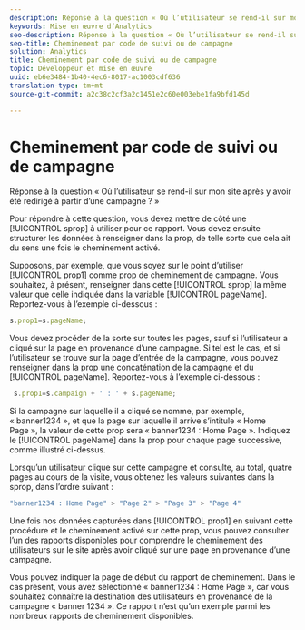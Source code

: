 ```yaml
---
description: Réponse à la question « Où l’utilisateur se rend-il sur mon site après y avoir été redirigé à partir d’une campagne ? »
keywords: Mise en œuvre d’Analytics
seo-description: Réponse à la question « Où l’utilisateur se rend-il sur mon site après y avoir été redirigé à partir d’une campagne ? »
seo-title: Cheminement par code de suivi ou de campagne
solution: Analytics
title: Cheminement par code de suivi ou de campagne
topic: Développeur et mise en œuvre
uuid: eb6e3484-1b40-4ec6-8017-ac1003cdf636
translation-type: tm+mt
source-git-commit: a2c38c2cf3a2c1451e2c60e003ebe1fa9bfd145d

---
```



# Cheminement par code de suivi ou de campagne

Réponse à la question « Où l’utilisateur se rend-il sur mon site après y avoir été redirigé à partir d’une campagne ? »

Pour répondre à cette question, vous devez mettre de côté une [!UICONTROL sprop] à utiliser pour ce rapport. Vous devez ensuite structurer les données à renseigner dans la prop, de telle sorte que cela ait du sens une fois le cheminement activé.

Supposons, par exemple, que vous soyez sur le point d’utiliser [!UICONTROL prop1] comme prop de cheminement de campagne. Vous souhaitez, à présent, renseigner dans cette [!UICONTROL sprop] la même valeur que celle indiquée dans la variable [!UICONTROL pageName]. Reportez-vous à l’exemple ci-dessous :

```js
s.prop1=s.pageName;
```

Vous devez procéder de la sorte sur toutes les pages, sauf si l’utilisateur a cliqué sur la page en provenance d’une campagne. Si tel est le cas, et si l’utilisateur se trouve sur la page d’entrée de la campagne, vous pouvez renseigner dans la prop une concaténation de la campagne et du [!UICONTROL pageName]. Reportez-vous à l’exemple ci-dessous :

```js
 s.prop1=s.campaign + ' : ' + s.pageName;
```

Si la campagne sur laquelle il a cliqué se nomme, par exemple, « banner1234 », et que la page sur laquelle il arrive s’intitule « Home Page », la valeur de cette prop sera « banner1234 : Home Page ». Indiquez le [!UICONTROL pageName] dans la prop pour chaque page successive, comme illustré ci-dessus.

Lorsqu’un utilisateur clique sur cette campagne et consulte, au total, quatre pages au cours de la visite, vous obtenez les valeurs suivantes dans la sprop, dans l’ordre suivant :

```js
"banner1234 : Home Page" > "Page 2" > "Page 3" > "Page 4"
```

Une fois nos données capturées dans [!UICONTROL prop1] en suivant cette procédure et le cheminement activé sur cette prop, vous pouvez consulter l’un des rapports disponibles pour comprendre le cheminement des utilisateurs sur le site après avoir cliqué sur une page en provenance d’une campagne.

Vous pouvez indiquer la page de début du rapport de cheminement. Dans le cas présent, vous avez sélectionné « banner1234 : Home Page », car vous souhaitez connaître la destination des utilisateurs en provenance de la campagne « banner 1234 ». Ce rapport n’est qu’un exemple parmi les nombreux rapports de cheminement disponibles.
